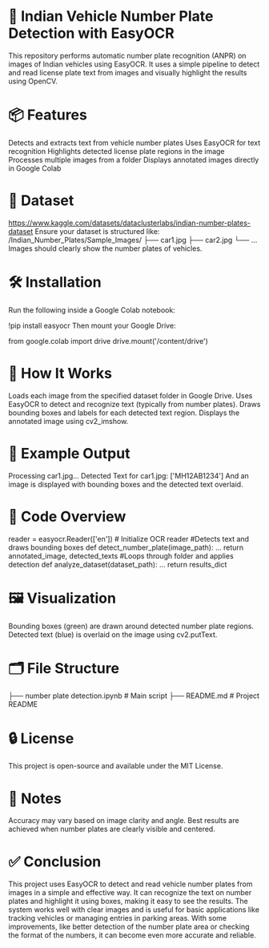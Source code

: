 # 🚗 Indian Vehicle Number Plate Detection with EasyOCR
This repository performs automatic number plate recognition (ANPR) on images of Indian vehicles using EasyOCR. It uses a simple pipeline to detect and read license plate text from images and visually highlight the results using OpenCV.

# 📦 Features
Detects and extracts text from vehicle number plates
Uses EasyOCR for text recognition
Highlights detected license plate regions in the image
Processes multiple images from a folder
Displays annotated images directly in Google Colab

# 📁 Dataset
https://www.kaggle.com/datasets/dataclusterlabs/indian-number-plates-dataset
Ensure your dataset is structured like:
/Indian_Number_Plates/Sample_Images/
    ├── car1.jpg
    ├── car2.jpg
    └── ...
Images should clearly show the number plates of vehicles.

# 🛠️ Installation
Run the following inside a Google Colab notebook:

!pip install easyocr
Then mount your Google Drive:

from google.colab import drive
drive.mount('/content/drive')

# 📌 How It Works
Loads each image from the specified dataset folder in Google Drive.
Uses EasyOCR to detect and recognize text (typically from number plates).
Draws bounding boxes and labels for each detected text region.
Displays the annotated image using cv2_imshow.

# 🧪 Example Output

Processing car1.jpg...
Detected Text for car1.jpg: ['MH12AB1234']
And an image is displayed with bounding boxes and the detected text overlaid.

# 🧠 Code Overview

reader = easyocr.Reader(['en'])  # Initialize OCR reader
#Detects text and draws bounding boxes
def detect_number_plate(image_path):
    ...
    return annotated_image, detected_texts
#Loops through folder and applies detection
def analyze_dataset(dataset_path):
    ...
    return results_dict
# 🖼️ Visualization
Bounding boxes (green) are drawn around detected number plate regions.
Detected text (blue) is overlaid on the image using cv2.putText.

# 🗂️ File Structure

├── number plate detection.ipynb       # Main script
├── README.md                          # Project README

# 🔒 License
This project is open-source and available under the MIT License.

# 📌 Notes
Accuracy may vary based on image clarity and angle.
Best results are achieved when number plates are clearly visible and centered.
# ✅ Conclusion
This project uses EasyOCR to detect and read vehicle number plates from images in a simple and effective way. It can recognize the text on number plates and highlight it using boxes, making it easy to see the results. The system works well with clear images and is useful for basic applications like tracking vehicles or managing entries in parking areas. With some improvements, like better detection of the number plate area or checking the format of the numbers, it can become even more accurate and reliable.

